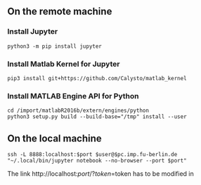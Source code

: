 ## On the remote machine

### Install Jupyter

```
python3 -m pip install jupyter
```

### Install Matlab Kernel for Jupyter
```
pip3 install git+https://github.com/Calysto/matlab_kernel
```

### Install MATLAB Engine API for Python
```
cd /import/matlabR2016b/extern/engines/python
python3 setup.py build --build-base="/tmp" install --user
```

## On the local machine
```
ssh -L 8888:localhost:$port $user@$pc.imp.fu-berlin.de "~/.local/bin/jupyter notebook --no-browser --port $port"
```

The link http://localhost:$port/?token=$token has to be modified in 
